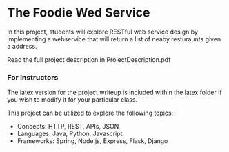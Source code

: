 # The Foodie Wed Service

In this project, students will explore RESTful web service design by implementing a webservice that will return a list of neaby resturaunts given a address. 

Read the full project description in ProjectDescription.pdf


### For Instructors
The latex version for the project writeup is included within the latex folder if you wish to modify it for your particular class. 

This project can be utilized to  explore the following topics: 
- Concepts: HTTP, REST, APIs, JSON
- Languages: Java, Python, Javascript
- Frameworks: Spring, Node.js, Express, Flask, Django 



